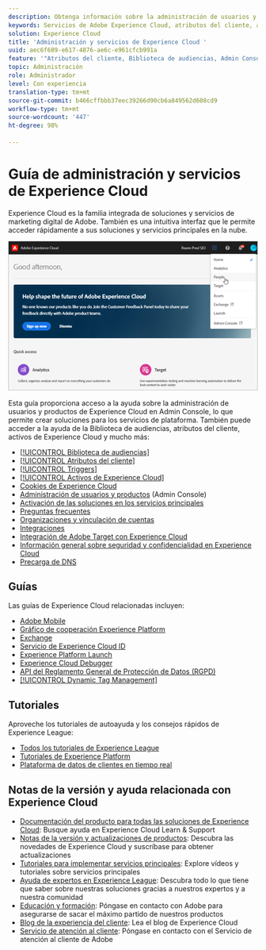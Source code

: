```yaml
---
description: Obtenga información sobre la administración de usuarios y productos en Adobe Admin Console, habilite soluciones para los servicios de Experience Cloud, y descubra la biblioteca de audiencias, los atributos de cliente y los recursos de Experience Cloud, entre otras cosas.
keywords: Servicios de Adobe Experience Cloud, atributos del cliente, audiencias, administración de usuarios y productos
solution: Experience Cloud
title: 'Administración y servicios de Experience Cloud '
uuid: aec6f689-e617-4876-ae6c-e961cfcb991a
feature: '"Atributos del cliente, Biblioteca de audiencias, Admin Console"'
topic: Administración
role: Administrador
level: Con experiencia
translation-type: tm+mt
source-git-commit: b466cffbbb37eec39266d90cb6a849562d608cd9
workflow-type: tm+mt
source-wordcount: '447'
ht-degree: 98%

---
```



# Guía de administración y servicios de Experience Cloud

Experience Cloud es la familia integrada de soluciones y servicios de marketing digital de Adobe. También es una intuitiva interfaz que le permite acceder rápidamente a sus soluciones y servicios principales en la nube.

![Experience Cloud](assets/cloud-pulldown.png)

Esta guía proporciona acceso a la ayuda sobre la administración de usuarios y productos de Experience Cloud en Admin Console, lo que permite crear soluciones para los servicios de plataforma. También puede acceder a la ayuda de la Biblioteca de audiencias, atributos del cliente, activos de Experience Cloud y mucho más:

* [[!UICONTROL Biblioteca de audiencias]](audience-library/audience-library.md)
* [[!UICONTROL Atributos del cliente]](attributes/attributes.md)
* [[!UICONTROL Triggers]](activation/triggers.md)
* [[!UICONTROL Activos de Experience Cloud]](experience-cloud-assets/experience-cloud-assets.md)
* [Cookies de Experience Cloud](cookies/cookies-privacy.md)
* [Administración de usuarios y productos](admin-getting-started/admin-getting-started.md) (Admin Console)
* [Activación de las soluciones en los servicios principales](core-services/core-services.md)
* [Preguntas frecuentes](admin-getting-started/admin-getting-started.md)
* [Organizaciones y vinculación de cuentas](admin-getting-started/organizations.md)
* [Integraciones](marketing-cloud-integrations.md)
* [Integración de Adobe Target con Experience Cloud](https://docs.adobe.com/content/help/es-ES/target/using/integrate/a4t/a4t.html)
* [Información general sobre seguridad y confidencialidad en Experience Cloud](assets/Adobe-Marketing-Cloud-Privacy-and-Security-Overview.pdf)
* [Precarga de DNS](admin-getting-started/admin-getting-started.md#concept_6BC8C6856E3644F8956D7AD0A96383B7)

## Guías

Las guías de Experience Cloud relacionadas incluyen:

* [Adobe Mobile](https://docs.adobe.com/content/help/es-ES/mobile-services/using/home.html)
* [Gráfico de cooperación Experience Platform](https://docs.adobe.com/content/help/es-ES/device-co-op/using/home.html)
* [Exchange](https://experiencecloud.adobeexchange.com/)
* [Servicio de Experience Cloud ID](https://docs.adobe.com/content/help/es-ES/id-service/using/home.html)
* [Experience Platform Launch](https://docs.adobe.com/content/help/es-ES/launch/using/overview.html)
* [Experience Cloud Debugger](https://docs.adobe.com/content/help/es-ES/debugger/using/experience-cloud-debugger.html)
* [API del Reglamento General de Protección de Datos (RGPD)](https://www.adobe.io/apis/experiencecloud/gdpr.html)
* [[!UICONTROL Dynamic Tag Management]](https://docs.adobe.com/content/help/es-ES/dtm/using/dtm-home.html)

## Tutoriales

Aproveche los tutoriales de autoayuda y los consejos rápidos de Experience League:

* [Todos los tutoriales de Experience League](https://experienceleague.corp.adobe.com/?lang=en#quick-how-tos)
* [Tutoriales de Experience Platform](https://experienceleague.corp.adobe.com/docs/core-services-learn/tutorials/overview.html?lang=en)
* [Plataforma de datos de clientes en tiempo real](https://experienceleague.corp.adobe.com/docs/platform-learn/tutorials/rtcdp/understanding-the-real-time-customer-data-platform.html?lang=en)

## Notas de la versión y ayuda relacionada con Experience Cloud

* [Documentación del producto para todas las soluciones de Experience Cloud](https://docs.adobe.com/content/help/es-ES/experience-cloud/user-guides/home.html): Busque ayuda en Experience Cloud Learn &amp; Support
* [Notas de la versión y actualizaciones de productos](https://docs.adobe.com/content/help/es-ES/release-notes/experience-cloud/current.html): Descubra las novedades de Experience Cloud y suscríbase para obtener actualizaciones
* [Tutoriales para implementar servicios principales](https://docs.adobe.com/content/help/es-ES/core-services-learn/tutorials/overview.html): Explore vídeos y tutoriales sobre servicios principales
* [Ayuda de expertos en Experience League](https://landing.adobe.com/experience-league/): Descubra todo lo que tiene que saber sobre nuestras soluciones gracias a nuestros expertos y a nuestra comunidad
* [Educación y formación](https://helpx.adobe.com/es/learning.html?promoid=KAUDK): Póngase en contacto con Adobe para asegurarse de sacar el máximo partido de nuestros productos
* [Blog de la experiencia del cliente](https://theblog.adobe.com/customer-experience/): Lea el blog de Experience Cloud
* [Servicio de atención al cliente](https://helpx.adobe.com/es/contact/enterprise-support.ec.html): Póngase en contacto con el Servicio de atención al cliente de Adobe
